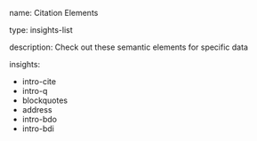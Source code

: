 name: Citation Elements

type: insights-list

description: Check out these semantic elements for specific data


insights:
  - intro-cite
  - intro-q
  - blockquotes
  - address
  - intro-bdo
  - intro-bdi

